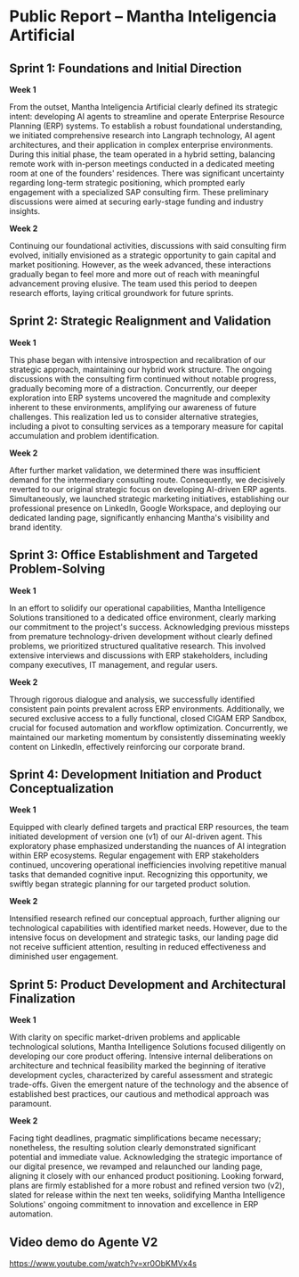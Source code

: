 # **Public Report – Mantha Inteligencia Artificial**

## **Sprint 1: Foundations and Initial Direction**

**Week 1**

From the outset, Mantha Inteligencia Artificial clearly defined its strategic intent: developing AI agents to streamline and operate Enterprise Resource Planning (ERP) systems. To establish a robust foundational understanding, we initiated comprehensive research into Langraph technology, AI agent architectures, and their application in complex enterprise environments. During this initial phase, the team operated in a hybrid setting, balancing remote work with in-person meetings conducted in a dedicated meeting room at one of the founders' residences. There was significant uncertainty regarding long-term strategic positioning, which prompted early engagement with a specialized SAP consulting firm. These preliminary discussions were aimed at securing early-stage funding and industry insights.

**Week 2**

Continuing our foundational activities, discussions with said consulting firm evolved, initially envisioned as a strategic opportunity to gain capital and market positioning. However, as the week advanced, these interactions gradually began to feel more and more out of reach with meaningful advancement proving elusive. The team used this period to deepen research efforts, laying critical groundwork for future sprints.

## **Sprint 2: Strategic Realignment and Validation**

**Week 1**

This phase began with intensive introspection and recalibration of our strategic approach, maintaining our hybrid work structure. The ongoing discussions with the consulting firm continued without notable progress, gradually becoming more of a distraction. Concurrently, our deeper exploration into ERP systems uncovered the magnitude and complexity inherent to these environments, amplifying our awareness of future challenges. This realization led us to consider alternative strategies, including a pivot to consulting services as a temporary measure for capital accumulation and problem identification.

**Week 2**

After further market validation, we determined there was insufficient demand for the intermediary consulting route. Consequently, we decisively reverted to our original strategic focus on developing AI-driven ERP agents. Simultaneously, we launched strategic marketing initiatives, establishing our professional presence on LinkedIn, Google Workspace, and deploying our dedicated landing page, significantly enhancing Mantha's visibility and brand identity.

## **Sprint 3: Office Establishment and Targeted Problem-Solving**

**Week 1**

In an effort to solidify our operational capabilities, Mantha Intelligence Solutions transitioned to a dedicated office environment, clearly marking our commitment to the project's success. Acknowledging previous missteps from premature technology-driven development without clearly defined problems, we prioritized structured qualitative research. This involved extensive interviews and discussions with ERP stakeholders, including company executives, IT management, and regular users.

**Week 2**

Through rigorous dialogue and analysis, we successfully identified consistent pain points prevalent across ERP environments. Additionally, we secured exclusive access to a fully functional, closed CIGAM ERP Sandbox, crucial for focused automation and workflow optimization. Concurrently, we maintained our marketing momentum by consistently disseminating weekly content on LinkedIn, effectively reinforcing our corporate brand.

## **Sprint 4: Development Initiation and Product Conceptualization**

**Week 1**

Equipped with clearly defined targets and practical ERP resources, the team initiated development of version one (v1) of our AI-driven agent. This exploratory phase emphasized understanding the nuances of AI integration within ERP ecosystems. Regular engagement with ERP stakeholders continued, uncovering operational inefficiencies involving repetitive manual tasks that demanded cognitive input. Recognizing this opportunity, we swiftly began strategic planning for our targeted product solution.

**Week 2**

Intensified research refined our conceptual approach, further aligning our technological capabilities with identified market needs. However, due to the intensive focus on development and strategic tasks, our landing page did not receive sufficient attention, resulting in reduced effectiveness and diminished user engagement.

## **Sprint 5: Product Development and Architectural Finalization**

**Week 1**

With clarity on specific market-driven problems and applicable technological solutions, Mantha Intelligence Solutions focused diligently on developing our core product offering. Intensive internal deliberations on architecture and technical feasibility marked the beginning of iterative development cycles, characterized by careful assessment and strategic trade-offs. Given the emergent nature of the technology and the absence of established best practices, our cautious and methodical approach was paramount.

**Week 2**

Facing tight deadlines, pragmatic simplifications became necessary; nonetheless, the resulting solution clearly demonstrated significant potential and immediate value. Acknowledging the strategic importance of our digital presence, we revamped and relaunched our landing page, aligning it closely with our enhanced product positioning. Looking forward, plans are firmly established for a more robust and refined version two (v2), slated for release within the next ten weeks, solidifying Mantha Intelligence Solutions' ongoing commitment to innovation and excellence in ERP automation.

## Video demo do Agente V2
https://www.youtube.com/watch?v=xr0ObKMVx4s
